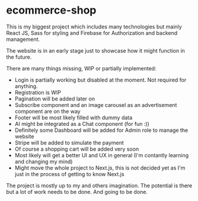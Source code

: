 # ecommerce-shop

This is my biggest project which includes many technologies but mainly React JS, Sass for styling and Firebase for Authorization and backend management.

The website is in an early stage just to showcase how it might function in the future.

There are many things missing, WIP or partially implemented:

- Login is partially working but disabled at the moment. Not required for anything.
- Registration is WIP
- Pagination will be added later on
- Subscribe component and an image carousel as an advertisement component are on the way
- Footer will be most likely filled with dummy data
- AI might be integrated as a Chat component (for fun :))
- Definitely some Dashboard will be added for Admin role to manage the website
- Stripe will be added to simulate the payment
- Of course a shopping cart will be added very soon
- Most likely will get a better UI and UX in general (I'm contantly learning and changing my mind)
- Might move the whole project to Next.js, this is not decided yet as I'm just in the process of getting to know Next.js

The project is mostly up to my and others imagination. The potential is there but a lot of work needs to be done. And going to be done.
